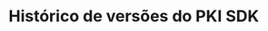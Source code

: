 ﻿# Histórico de versões do PKI SDK

<!-- link to version in English -->
<div data-alt-locales="en-us"></div>
